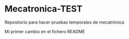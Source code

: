 # Mecatronica-TEST
Repositorio para hacer pruebas temporales de mecatrónica

Mi primer cambio en el fichero README

